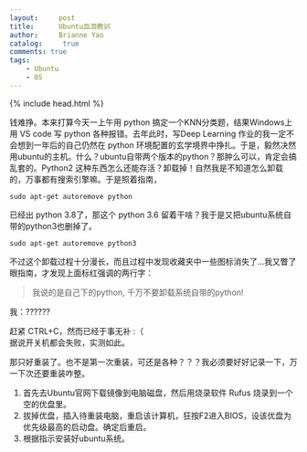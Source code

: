 ```yaml
---
layout:     post
title:      Ubuntu血泪教训
author:     Brianne Yao
catalog: 	 true
comments: true
tags:
    - Ubuntu
    - OS
---
```

{% include head.html %}

钱难挣。本来打算今天一上午用 python 搞定一个KNN分类题，结果Windows上用 VS code 写 python 各种报错。去年此时，写Deep Learning 作业的我一定不会想到一年后的自己仍然在 python 环境配置的玄学境界中挣扎。于是，毅然决然用ubuntu的主机。什么？ubuntu自带两个版本的python？那肿么可以，肯定会搞乱套的。Python2 这种东西怎么还能存活？卸载掉！自然我是不知道怎么卸载的，万事都有搜索引擎嘛。于是照着指南，

```
sudo apt-get autoremove python
```

已经出 python 3.8了，那这个 python 3.6 留着干啥？我于是又把ubuntu系统自带的python3也删掉了。

```
sudo apt-get autoremove python3
```

不过这个卸载过程十分漫长，而且过程中发现收藏夹中一些图标消失了...我又瞥了眼指南，才发现上面标红强调的两行字：

> 我说的是自己下的python, 千万不要卸载系统自带的python!

我：??????

赶紧 CTRL+C，然而已经于事无补 :（  
据说开关机都会失败，实测如此。

那只好重装了。也不是第一次重装，可还是各种？？？我必须要好好记录一下，万一下次还要重装咋整。

1. 首先去Ubuntu官网下载镜像到电脑磁盘，然后用烧录软件 Rufus 烧录到一个空的优盘里。
2. 拔掉优盘，插入待重装电脑，重启该计算机，狂按F2进入BIOS，设该优盘为优先级最高的启动盘。确定后重启。
3. 根据指示安装好ubuntu系统。





